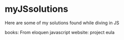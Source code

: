  # myJSsolutions
 
 
Here are some of my solutions found while diving in JS

books: From eloquen javascript 
website: project eula